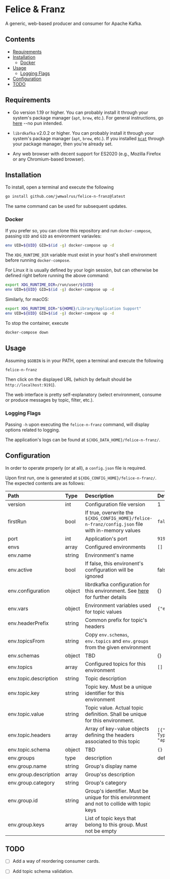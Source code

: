 Felice & Franz
==================

A generic, web-based producer and consumer for Apache Kafka.

## Contents
* [Requirements](#requirements)
* [Installation](#installation)
    * [Docker](#docker)
* [Usage](#usage)
    * [Logging Flags](#logging-flags)
* [Configuration](#configuration)
* [TODO](#todo)

## Requirements

* Go version 1.19 or higher. 
You can probably install it through your system's package manager (`apt`, `brew`, etc.). 
For general instructions, go [here](https://golang.org/doc/install) --no pun intended.

* `librdkafka` v2.0.2 or higher.
You can probably install it through your system's package manager (`apt`, `brew`, etc.). If you installed [`kcat`](https://github.com/edenhill/kcat) through your package manager, then you're already set. 

* Any web browser with decent support for ES2020 (e.g., Mozilla Firefox or any Chromium-based browser).

## Installation

To install, open a terminal and execute the following
```bash
go install github.com/jwmwalrus/felice-n-franz@latest
```

The same command can be used for subsequent updates.

### Docker

If you prefer so, you can clone this repository and run `docker-compose`, passing `UID` and `GID` as environment variavles:
```bash
env UID=${UID} GID=$(id -g) docker-compose up -d
```

The `XDG_RUNTIME_DIR` variable must exist in your host's shell environment before running `docker-compose`.

For Linux it is usually defined by your login session, but can otherwise be defined right before running the above command:
```bash
export XDG_RUNTIME_DIR=/run/user/${UID}
env UID=${UID} GID=$(id -g) docker-compose up -d
```

Similarly, for macOS:
```bash
export XDG_RUNTIME_DIR="${HOME}/Library/Application Support"
env UID=${UID} GID=$(id -g) docker-compose up -d
```

To stop the container, execute
```bash
docker-compose down
```

## Usage

Assuming `$GOBIN` is in your PATH, open a terminal and execute the following
```bash
felice-n-franz
```

Then click on the displayed URL (which by default should be `http://localhost:9191`).

The web interface is pretty self-explanatory (select environment, consume or produce messages by topic, filter, etc.).

### Logging Flags

Passing `-h` upon executing the `felice-n-franz` command, will display options related to logging.

The application's logs can be found at `${XDG_DATA_HOME}/felice-n-franz/`.

## Configuration

In order to operate properly (or at all), a `config.json` file is required.

Upon first run, one is generated at `${XDG_CONFIG_HOME}/felice-n-franz/`. The expected contents are as follows:

| Path | Type | Description | Default | Required |
| :--- | :--- | :---------- | :------ | :------- |
| version | int | Configuration file version | 1 | required |
| firstRun | bool | If true, overwrite the <code>${XDG_CONFIG_HOME}/felice-n-franz/config.json</code> file with in-memory values | <code>false</code> | optional |
| port | int | Application's port | <code>9191</code> | required |
| envs | array | Configured environments | <code>[]</code> | required |
| env.name | string | Environment's name |  | required |
| env.active | bool | If false, this environent's configuration will be ignored | false | optional |
| env.configuration | object | librdkafka configuration for this environment. See [here](https://github.com/edenhill/librdkafka/blob/master/CONFIGURATION.md) for further details  | {} | required |
| env.vars | object | Environment variables used for topic values | <code>{"env": ""}</code> | <code>{}</code> | optional |
| env.headerPrefix | string | Common prefix for topic's headers |  | optional |
| env.topicsFrom | string | Copy <code>env.schemas</code>, <code>env.topics</code> and <code>env.groups</code> from the given environment |  | optional
| env.schemas | object | TBD | {} | optional
| env.topics | array | Configured topics for this environment | <code>[]</code> | required | env.topic.name | string | Topic name |  | optional |
| env.topic.description | string | Topic description |  | optional |
| env.topic.key | string | Topic key. Must be a unique identifier for this environment |  | required |
| env.topic.value | string | Topic value. Actual topic definition. Shall be unique for this environment. |  | required |
| env.topic.headers | array | Array of key-value objects defining the headers associated to this topic | <code>[{"key": "Content-Type","value": "application/json"}]</code> | <code>[]</code> | optional |
| env.topic.schema | object | TBD | <code>{}</code> | optional |
| env.groups | type | description | default | required/optional |
| env.group.name | string | Group's display name |  | optional |
| env.group.description | array | Group'ss description |  | optional |
| env.group.category | string | Group's category |  | optional |
| env.group.id | string | Group's identifier. Must be unique for this environment and not to collide with topic keys |  | required |
| env.group.keys | array | List of topic keys that belong to this group. Must not be empty |  | required |

## TODO

- [ ] Add a way of reordering consumer cards.
- [ ] Add topic schema validation.


